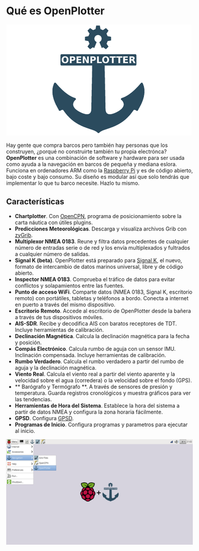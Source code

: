 Qué es OpenPlotter
=======
![OpenPlotter logo](openplotter500x300.png)

Hay gente que compra barcos pero también hay personas que los construyen, ¿porqué no construirte también tu propia electrónca? **OpenPlotter** es una combinación de software y hardware para ser usada como ayuda a la navegación en barcos de pequeña y mediana eslora. Funciona en ordenadores ARM como la [Raspberry Pi](https://www.raspberrypi.org/) y es de código abierto, bajo coste y bajo consumo. Su diseño es modular así que solo tendrás que implementar lo que tu barco necesite. Hazlo tu mismo.

## Características

* **Chartplotter**. Con [OpenCPN](http://opencpn.org), programa de posicionamiento sobre la carta náutica con útiles plugins.
* **Predicciones Meteorológicas**. Descarga y visualiza archivos Grib con [zyGrib](http://www.zygrib.org).
* **Multiplexor NMEA 0183**. Reune y filtra datos precedentes de cualquier número de entradas serie o de red y los envía multiplexados y fultrados a cualquier número de salidas.
* **Signal K (beta)**. OpenPlotter está preparado para [Signal K](http://signalk.org/), el nuevo, formato de intercambio de datos marinos universal, libre y de código abierto.
* **Inspector NMEA 0183**. Comprueba el tráfico de datos para evitar conflictos y solapamientos entre las fuentes.
* **Punto de acceso WiFi**. Comparte datos (NMEA 0183, Signal K, escritorio remoto) con portátiles, tabletas y teléfonos a bordo. Conecta a internet en puerto a través del mismo dispositivo.
* **Escritorio Remoto**. Accede al escritorio de OpenPlotter desde la bañera a través de tus dispositivos móviles.
* **AIS-SDR**. Recibe y decodifica AIS con baratos receptores de TDT. Incluye herramientas de calibración.
* **Declinación Magnética**. Calcula la declinación magnética para la fecha y posición.
* **Compás Electrónico**. Calcula rumbo de aguja con un sensor IMU. Inclinación compensada. Incluye herramientas de calibración.
* **Rumbo Verdadero**. Calcula el rumbo verdadero a partir del rumbo de aguja y la declinación magnética.
* **Viento Real**. Calcula el viento real a partir del viento aparente y la velocidad sobre el agua (corredera) o la velocidad sobre el fondo (GPS).
* ** Barógrafo y Termógrafo **. A través de sensores de presión y temperatura. Guarda registros cronológicos y muestra gráficos para ver las tendencias.
* **Herramientas de Hora del Sistema**. Establece la hora del sistema a partir de datos NMEA y configura la zona horaria fácilmente.
* **GPSD**. Configura [GPSD](http://www.catb.org/gpsd/).
* **Programas de Inicio**. Configura programas y parametros para ejecutar al inicio.

![OpenPlotter desktop](openplotter.png)